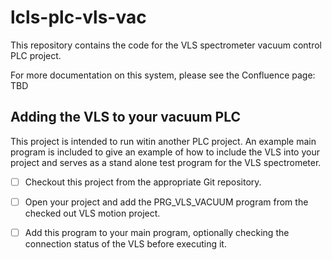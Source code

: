 # lcls-plc-vls-vac

This repository contains the code for the VLS spectrometer vacuum control
PLC project.

For more documentation on this system, please see the Confluence page:
TBD

## Adding the VLS to your vacuum PLC

This project is intended to run witin another PLC project. An example main
program is included to give an example of how to include the VLS into your
project and serves as a stand alone test program for the VLS spectrometer.

 - [ ] Checkout this project from the appropriate Git repository.
 - [ ] Open your project and add the PRG_VLS_VACUUM program from the checked
       out VLS motion project.
 - [ ] Add this program to your main program, optionally checking the
       connection status of the VLS before executing it.

